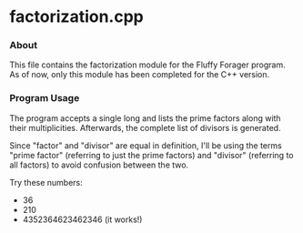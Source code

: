 # factorization.cpp #

### About ###

This file contains the factorization module for the Fluffy Forager program. As of now, only this module has been completed for the C++ version.

### Program Usage ###

The program accepts a single long and lists the prime factors along with their multiplicities. Afterwards, the complete list of divisors is generated.

Since "factor" and "divisor" are equal in definition, I'll be using the terms "prime factor" (referring to just the prime factors) and "divisor" (referring to all factors) to avoid confusion between the two.

Try these numbers:

* 36
* 210
* 4352364623462346 (it works!)
